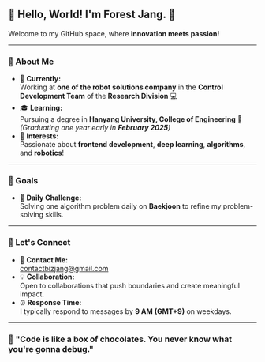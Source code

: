## 🌲 **Hello, World! I'm Forest Jang.** 👋  
Welcome to my GitHub space, where **innovation meets passion!**  

---

### 🚀 About Me  
- 🔭 **Currently:**  
  Working at **one of the robot solutions company** in the **Control Development Team** of the **Research Division** 💻  
- 🎓 **Learning:**  
  Pursuing a degree in **Hanyang University, College of Engineering** 🏫  
  *(Graduating one year early in **February 2025**)*  
- 🌟 **Interests:**  
  Passionate about **frontend development**, **deep learning**, **algorithms**, and **robotics**!  

---

### 🎯 Goals  
- 🧩 **Daily Challenge:**  
  Solving one algorithm problem daily on **Baekjoon** to refine my problem-solving skills.  

---

### 🤝 Let's Connect  
- 📨 **Contact Me:**  
  [contactbizjang@gmail.com](mailto:contactbizjang@gmail.com)  
- 💡 **Collaboration:**  
  Open to collaborations that push boundaries and create meaningful impact.  
- ⏰ **Response Time:**  
  I typically respond to messages by **9 AM (GMT+9)** on weekdays.  

---

### 🌟 **"Code is like a box of chocolates. You never know what you're gonna debug."**


<!--## Hi I'm Forest Jang. 👋

**forestjang/forestjang** is a ✨ _special_ ✨ repository because its `README.md` (this file) appears on your GitHub profile.

Here are some ideas to get you started:

- 🔭 I’m currently working on ...
- 🌱 I’m currently learning ...
- 👯 I’m looking to collaborate on ...
- 🤔 I’m looking for help with ...
- 💬 Ask me about ...
- 📫 How to reach me: ...
- 😄 Pronouns: ...
- ⚡ Fun fact: ...
-->
